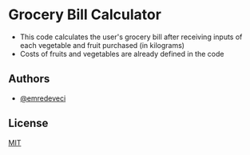 
# Grocery Bill Calculator

- This code calculates the user's grocery bill after receiving inputs of each vegetable and fruit purchased (in kilograms)
 - Costs of fruits and vegetables are already defined in the code

## Authors

- [@emredeveci](https://github.com/emredeveci)


## License

[MIT](https://choosealicense.com/licenses/mit/)

